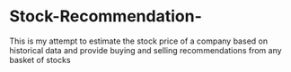 # Stock-Recommendation-
This is my attempt to estimate the stock price of a company based on historical data and provide buying and selling recommendations from any basket of stocks 
